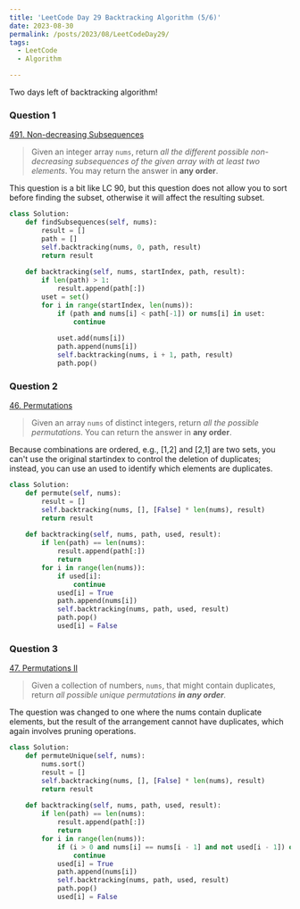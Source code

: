 ```yaml
---
title: 'LeetCode Day 29 Backtracking Algorithm (5/6)'
date: 2023-08-30
permalink: /posts/2023/08/LeetCodeDay29/
tags:
  - LeetCode
  - Algorithm

---
```


Two days left of backtracking algorithm!

### Question 1

[491. Non-decreasing Subsequences](https://leetcode.com/problems/non-decreasing-subsequences/)

> Given an integer array `nums`, return *all the different possible non-decreasing subsequences of the given array with at least two elements*. You may return the answer in **any order**.

This question is a bit like LC 90, but this question does not allow you to sort before finding the subset, otherwise it will affect the resulting subset.

```python
class Solution:
    def findSubsequences(self, nums):
        result = []
        path = []
        self.backtracking(nums, 0, path, result)
        return result
    
    def backtracking(self, nums, startIndex, path, result):
        if len(path) > 1:
            result.append(path[:]) 
        uset = set()  
        for i in range(startIndex, len(nums)):
            if (path and nums[i] < path[-1]) or nums[i] in uset:
                continue
            
            uset.add(nums[i])  
            path.append(nums[i])
            self.backtracking(nums, i + 1, path, result)
            path.pop()
```





### Question 2

[46. Permutations](https://leetcode.com/problems/permutations/)

> Given an array `nums` of distinct integers, return *all the possible permutations*. You can return the answer in **any order**.

Because combinations are ordered, e.g., [1,2] and [2,1] are two sets, you can't use the original startindex to control the deletion of duplicates; instead, you can use an used to identify which elements are duplicates.

```python
class Solution:
    def permute(self, nums):
        result = []
        self.backtracking(nums, [], [False] * len(nums), result)
        return result
 
    def backtracking(self, nums, path, used, result):
        if len(path) == len(nums):
            result.append(path[:])
            return
        for i in range(len(nums)):
            if used[i]:
                continue
            used[i] = True
            path.append(nums[i])
            self.backtracking(nums, path, used, result)
            path.pop()
            used[i] = False
```



### Question 3

[47. Permutations II](https://leetcode.com/problems/permutations-ii/)

> Given a collection of numbers, `nums`, that might contain duplicates, return *all possible unique permutations **in any order**.*

The question was changed to one where the nums contain duplicate elements, but the result of the arrangement cannot have duplicates, which again involves pruning operations.

```python
class Solution:
    def permuteUnique(self, nums):
        nums.sort()  
        result = []
        self.backtracking(nums, [], [False] * len(nums), result)
        return result
 
    def backtracking(self, nums, path, used, result):
        if len(path) == len(nums):
            result.append(path[:])
            return
        for i in range(len(nums)):
            if (i > 0 and nums[i] == nums[i - 1] and not used[i - 1]) or used[i]:
                continue
            used[i] = True
            path.append(nums[i])
            self.backtracking(nums, path, used, result)
            path.pop()
            used[i] = False
```



